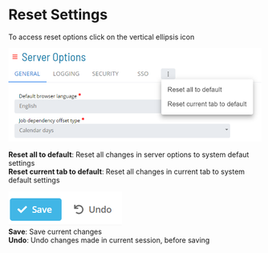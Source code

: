 # Reset Settings

To access reset options click on the vertical ellipsis icon

![Server Options - Reset Settings](../../../../../Resources/Images/SM/Library/ServerOptions/server-option-reset-settings.png "Reset Options")

**Reset all to default**: Reset all changes in server options to system defaut settings  
**Reset current tab to default**: Reset all changes in current tab to system default settings

![Server Options - Save Undo](../../../../../Resources/Images/SM/Library/ServerOptions/server-option-save-undo.png "Undo option")  
**Save**: Save current changes  
**Undo**: Undo changes made in current session, before saving
